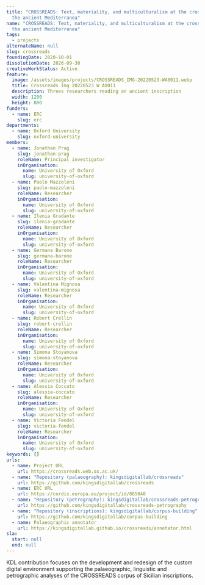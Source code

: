 ```yaml
---
title: "CROSSREADS: Text, materiality, and multiculturalism at the crossroads of
  the ancient Mediterranea"
name: "CROSSREADS: Text, materiality, and multiculturalism at the crossroads of
  the ancient Mediterranea"
tags:
  - projects
alternateName: null
slug: crossreads
foundingDate: 2020-10-01
dissolutionDate: 2026-09-30
creativeWorkStatus: Active
feature:
  image: /assets/images/projects/CROSSREADS_IMG-20220523-WA0011.webp
  title: Crossreads Img 20220523 W A0011
  description: Threes researchers reading an ancient inscription
  width: 1200
  height: 800
funders:
  - name: ERC
    slug: erc
departments:
  - name: Oxford University
    slug: oxford-university
members:
  - name: Jonathan Prag
    slug: jonathan-prag
    roleName: Principal investigator
    inOrganisation:
      name: University of Oxford
      slug: university-of-oxford
  - name: Paolo Mazzoleni
    slug: paolo-mazzoleni
    roleName: Researcher
    inOrganisation:
      name: University of Oxford
      slug: university-of-oxford
  - name: Ilenia Gradante
    slug: ilenia-gradante
    roleName: Researcher
    inOrganisation:
      name: University of Oxford
      slug: university-of-oxford
  - name: Germana Barone
    slug: germana-barone
    roleName: Researcher
    inOrganisation:
      name: University of Oxford
      slug: university-of-oxford
  - name: Valentina Mignosa
    slug: valentina-mignosa
    roleName: Researcher
    inOrganisation:
      name: University of Oxford
      slug: university-of-oxford
  - name: Robert Crellin
    slug: robert-crellin
    roleName: Researcher
    inOrganisation:
      name: University of Oxford
      slug: university-of-oxford
  - name: Simona Stoyanova
    slug: simona-stoyanova
    roleName: Researcher
    inOrganisation:
      name: University of Oxford
      slug: university-of-oxford
  - name: Alessia Coccato
    slug: alessia-coccato
    roleName: Researcher
    inOrganisation:
      name: University of Oxford
      slug: university-of-oxford
  - name: Victoria Fendel
    slug: victoria-fendel
    roleName: Researcher
    inOrganisation:
      name: University of Oxford
      slug: university-of-oxford
keywords: []
urls:
  - name: Project URL
    url: https://crossreads.web.ox.ac.uk/
  - name: "Repository (palaeography): kingsdigitallab/crossreads"
    url: https://github.com/kingsdigitallab/crossreads
  - name: ERC URL
    url: https://cordis.europa.eu/project/id/885040
  - name: "Repository (petrography): kingsdigitallab/crossreads-petrography"
    url: https://github.com/kingsdigitallab/crossreads-petrography
  - name: "Repository (inscriptions): kingsdigitallab/corpus-building"
    url: https://github.com/kingsdigitallab/corpus-building
  - name: Palaeographic annotator
    url: https://kingsdigitallab.github.io/crossreads/annotator.html
sla:
  start: null
  end: null
---
```


KDL contribution focuses on the development and redesign of the custom digital environment supporting the palaeographic, linguistic and petrographic analyses of the CROSSREADS corpus of Sicilian inscriptions.
